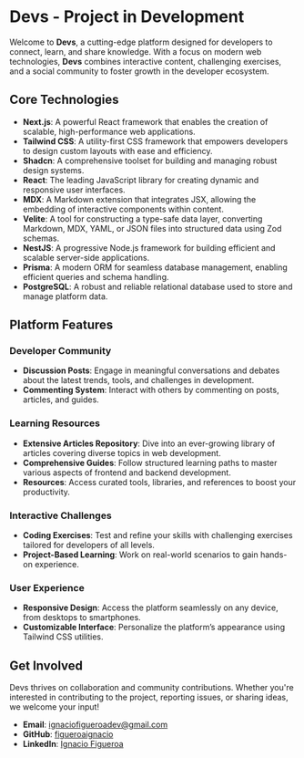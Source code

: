 # **Devs - Project in Development**

Welcome to **Devs**, a cutting-edge platform designed for developers to connect, learn, and share knowledge. With a focus on modern web technologies, **Devs** combines interactive content, challenging exercises, and a social community to foster growth in the developer ecosystem.

## **Core Technologies**

- **Next.js**: A powerful React framework that enables the creation of scalable, high-performance web applications.
- **Tailwind CSS**: A utility-first CSS framework that empowers developers to design custom layouts with ease and efficiency.
- **Shadcn**: A comprehensive toolset for building and managing robust design systems.
- **React**: The leading JavaScript library for creating dynamic and responsive user interfaces.
- **MDX**: A Markdown extension that integrates JSX, allowing the embedding of interactive components within content.
- **Velite**: A tool for constructing a type-safe data layer, converting Markdown, MDX, YAML, or JSON files into structured data using Zod schemas.
- **NestJS**: A progressive Node.js framework for building efficient and scalable server-side applications.
- **Prisma**: A modern ORM for seamless database management, enabling efficient queries and schema handling.
- **PostgreSQL**: A robust and reliable relational database used to store and manage platform data.

## **Platform Features**

### **Developer Community**

- **Discussion Posts**: Engage in meaningful conversations and debates about the latest trends, tools, and challenges in development.
- **Commenting System**: Interact with others by commenting on posts, articles, and guides.

### **Learning Resources**

- **Extensive Articles Repository**: Dive into an ever-growing library of articles covering diverse topics in web development.
- **Comprehensive Guides**: Follow structured learning paths to master various aspects of frontend and backend development.
- **Resources**: Access curated tools, libraries, and references to boost your productivity.

### **Interactive Challenges**

- **Coding Exercises**: Test and refine your skills with challenging exercises tailored for developers of all levels.
- **Project-Based Learning**: Work on real-world scenarios to gain hands-on experience.

### **User Experience**

- **Responsive Design**: Access the platform seamlessly on any device, from desktops to smartphones.
- **Customizable Interface**: Personalize the platform’s appearance using Tailwind CSS utilities.

## **Get Involved**

Devs thrives on collaboration and community contributions. Whether you're interested in contributing to the project, reporting issues, or sharing ideas, we welcome your input!

- **Email**: [ignaciofigueroadev@gmail.com](mailto:ignaciofigueroadev@gmail.com)
- **GitHub**: [figueroaignacio](https://github.com/figueroaignacio/)
- **LinkedIn**: [Ignacio Figueroa](https://www.linkedin.com/in/ignacio-figueroa-0a1ba0263)
